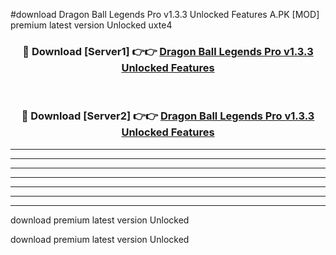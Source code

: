 #download Dragon Ball Legends Pro v1.3.3 Unlocked Features A.PK [MOD] premium latest version Unlocked uxte4 



<div align="center">
<h3>🔴 Download [Server1] 👉👉 <a href="https://download1apk.web.app/">Dragon Ball Legends Pro v1.3.3 Unlocked Features</a></h3><br>

<h3>🔴 Download [Server2] 👉👉 <a href="https://download1apk.web.app/">Dragon Ball Legends Pro v1.3.3 Unlocked Features</a></h3>
</div>





----------------------------------------------------------

----------------------------------------------------------

----------------------------------------------------------

----------------------------------------------------------

----------------------------------------------------------

----------------------------------------------------------

----------------------------------------------------------

download premium latest version Unlocked

download premium latest version Unlocked
